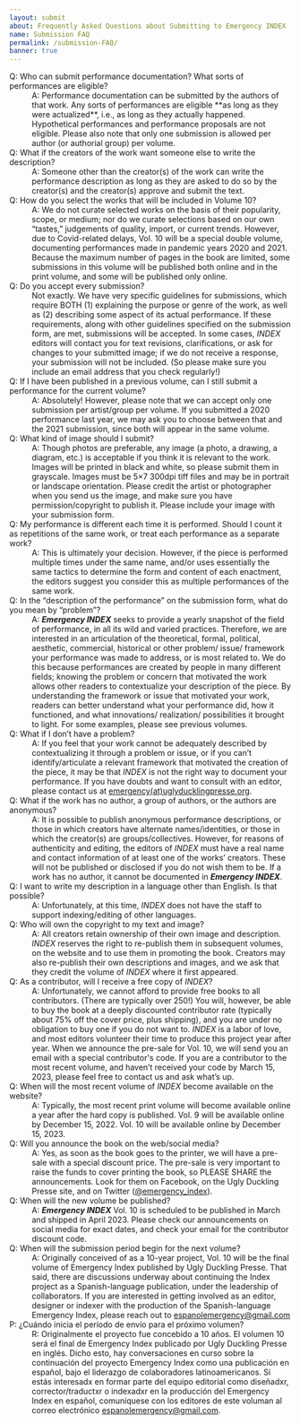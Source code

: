 ```yaml
---
layout: submit
about: Frequently Asked Questions about Submitting to Emergency INDEX
name: Submission FAQ
permalink: /submission-FAQ/
banner: true
---
```


<dl class="faq">
  <dt>Q: Who can submit performance documentation? What sorts of performances are eligible?</dt>
  <dd>A: Performance documentation can be submitted by the authors of that work. Any sorts of performances are eligible **as long as they were actualized**, i.e., as long as they actually happened. Hypothetical performances and performance proposals are not eligible. Please also note that only one submission is allowed per author (or authorial group) per volume.</dd>

  <dt>Q: What if the creators of the work want someone else to write the description?</dt>
  <dd>A: Someone other than the creator(s) of the work can write the performance description as long as they are asked to do so by the creator(s) and the creator(s) approve and submit the text.</dd>

  <dt>Q: How do you select the works that will be included in Volume 10?</dt>
  <dd>A: We do not curate selected works on the basis of their popularity, scope, or medium; nor do we curate selections based on our own “tastes,” judgements of quality, import, or current trends. However, due to Covid-related delays, Vol. 10 will be a special double volume, documenting performances made in pandemic years 2020 and 2021. Because the maximum number of pages in the book are limited, some submissions in this volume will be published both online and in the print volume, and some will be published only online.</dd>

  <dt>Q: Do you accept every submission?</dt>
  <dd>Not exactly. We have very specific guidelines for submissions, which require BOTH (1) explaining the purpose or genre of the work, as well as (2) describing some aspect of its actual performance. If these requirements, along with other guidelines specified on the submission form, are met, submissions will be accepted. In some cases, <em>INDEX</em> editors will contact you for text revisions, clarifications, or ask for changes to your submitted image; if we do not receive a response, your submission will not be included. (So please make sure you include an email address that you check regularly!)</dd>

  <dt>Q: If I have been published in a previous volume, can I still submit a performance for the current volume?</dt>
  <dd>A: Absolutely! However, please note that we can accept only one submission per artist/group per volume. If you submitted a 2020 performance last year, we may ask you to choose between that and the 2021 submission, since both will appear in the same volume.</dd>

  <dt>Q: What kind of image should I submit?</dt>
  <dd>A: Though photos are preferable, any image (a photo, a drawing, a diagram, etc.) is acceptable if you think it is relevant to the work. Images will be printed in black and white, so please submit them in grayscale. Images must be 5×7 300dpi tiff files and may be in portrait or landscape orientation. Please credit the artist or photographer when you send us the image, and make sure you have permission/copyright to publish it. Please include your image with your submission form.</dd>

  <dt>Q: My performance is different each time it is performed. Should I count it as repetitions of the same work, or treat each performance as a separate work?</dt>
  <dd>A: This is ultimately your decision. However, if the piece is performed multiple times under the same name, and/or uses essentially the same tactics to determine the form and content of each enactment, the editors suggest you consider this as multiple performances of the same work.</dd>

  <dt>Q: In the “description of the performance” on the submission form, what do you mean by “problem”?</dt>
  <dd>A: <strong><em>Emergency INDEX</em></strong> seeks to provide a yearly snapshot of the field of performance, in all its wild and varied practices. Therefore, we are interested in an articulation of the theoretical, formal, political, aesthetic, commercial, historical or other problem/ issue/ framework your performance was made to address, or is most related to. We do this because performances are created by people in many different fields; knowing the problem or concern that motivated the work allows other readers to contextualize your description of the piece. By understanding the framework or issue that motivated your work, readers can better understand what your performance did, how it functioned, and what innovations/ realization/ possibilities it brought to light. For some examples, please see previous volumes.</dd>

  <dt>Q: What if I don’t have a problem?</dt>
  <dd>A: If you feel that your work cannot be adequately described by contextualizing it through a problem or issue, or if you can’t identify/articulate a relevant framework that motivated the creation of the piece, it may be that <em>INDEX</em> is not the right way to document your performance. If you have doubts and want to consult with an editor, please contact us at <a href="mailto:emergency@uglyducklingpresse.org">emergency(at)uglyducklingpresse.org</a>.</dd>

  <dt>Q: What if the work has no author, a group of authors, or the authors are anonymous?</dt>
  <dd>A: It is possible to publish anonymous performance descriptions, or those in which creators have alternate names/identities, or those in which the creator(s) are groups/collectives. However, for reasons of authenticity and editing, the editors of <em>INDEX</em> must have a real name and contact information of at least one of the works’ creators. These will not be published or disclosed if you do not wish them to be. If a work has no author, it cannot be documented in <strong><em>Emergency INDEX</em></strong>.</dd>

  <dt>Q: I want to write my description in a language other than English. Is that possible?</dt>
  <dd>A: Unfortunately, at this time, <em>INDEX</em> does not have the staff to support indexing/editing of other languages.</dd>

  <dt>Q: Who will own the copyright to my text and image?</dt>
  <dd>A: All creators retain ownership of their own image and description. <em>INDEX</em> reserves the right to re-publish them in subsequent volumes, on the website and to use them in promoting the book. Creators may also re-publish their own descriptions and images, and we ask that they credit the volume of <em>INDEX</em> where it first appeared.</dd>

  <dt>Q: As a contributor, will I receive a free copy of <em>INDEX</em>?</dt>
  <dd>A: Unfortunately, we cannot afford to provide free books to all contributors. (There are typically over 250!) You will, however, be able to buy the book at a deeply discounted contributor rate (typically about 75% off the cover price, plus shipping), and you are under no obligation to buy one if you do not want to.  <em>INDEX</em> is a labor of love, and most editors volunteer their time to produce this project year after year. When we announce the pre-sale for Vol. 10, we will send you an email with a special contributor's code. If you are a contributor to the most recent volume, and haven’t received your code by March 15, 2023, please feel free to contact us and ask what’s up.</dd>

  <dt>Q: When will the most recent volume of <em>INDEX</em> become available on the website?</dt>
  <dd>A: Typically, the most recent print volume will become available online a year after the hard copy is published. Vol. 9 will be available online by December 15, 2022. Vol. 10 will be available online by December 15, 2023.</dd>

  <dt>Q: Will you announce the book on the web/social media?</dt>
  <dd>A: Yes, as soon as the book goes to the printer, we will have a pre-sale with a special discount price. The pre-sale is very important to raise the funds to cover printing the book, so PLEASE SHARE the announcements. Look for them on Facebook, on the Ugly Duckling Presse site, and on Twitter (<a href="https://twitter.com/emergency_index" target="_blank" rel="noopener noreferrer">@emergency_index</a>).</dd>

  <dt>Q: When will the new volume be published?</dt>
  <dd>A: <strong><em>Emergency INDEX</em></strong> Vol. 10 is scheduled to be published in March and shipped in April 2023. Please check our announcements on social media for exact dates, and check your email for the contributor discount code.</dd>

  <dt>Q: When will the submission period begin for the next volume?</dt>
  <dd>A: Originally conceived of as a 10-year project, Vol. 10 will be the final volume of Emergency Index published by Ugly Duckling Presse. That said, there are discussions underway about continuing the Index project as a Spanish-language publication, under the leadership of collaborators. If you are interested in getting involved as an editor, designer or indexer with the production of the Spanish-language Emergency Index, please reach out to <a href="mailto:espanolemergency@gmail.com">espanolemergency@gmail.com</a></dd>

  <dt>P: ¿Cuándo inicia el período de envío para el próximo volumen?</dt>
  <dd>R: Originalmente el proyecto fue concebido a 10 años. El volumen 10 será el final de Emergency Index publicado por Ugly Duckling Presse en inglés. Dicho esto, hay conversaciones en curso sobre la continuación del proyecto Emergency Index como una publicación en español, bajo el liderazgo de colaboradores latinoamericanos. Si estás interesadx en formar parte del equipo editorial como diseñadxr, corrector/traductxr o indexadxr en la producción del Emergency Index en español, comuníquese con los editores de este voluman al correo electrónico <a href="mailto:espanolemergency@gmail.com">espanolemergency@gmail.com</a>.</dd>
